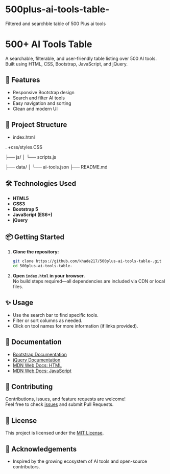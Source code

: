 # 500plus-ai-tools-table-
Filtered and searchble table of 500 Plus ai tools


# 500+ AI Tools Table

A searchable, filterable, and user-friendly table listing over 500 AI tools.  
Built using HTML, CSS, Bootstrap, JavaScript, and jQuery.


## 🚀 Features

- Responsive Bootstrap design
- Search and filter AI tools
- Easy navigation and sorting
- Clean and modern UI



## 📂 Project Structure


 + index.html 

. +css/styles.CSS

├── js/
│   └── scripts.js

├── data/
│   └── ai-tools.json
├── README.md




## 🛠️ Technologies Used

- **HTML5**
- **CSS3**
- **Bootstrap 5**
- **JavaScript (ES6+)**
- **jQuery**


## 📦 Getting Started

1. **Clone the repository:**

   ```bash
   git clone https://github.com/khade217/500plus-ai-tools-table-.git
   cd 500plus-ai-tools-table-
   ```

2. **Open `index.html` in your browser.**  
   No build steps required—all dependencies are included via CDN or local files.



## ✨ Usage

- Use the search bar to find specific tools.
- Filter or sort columns as needed.
- Click on tool names for more information (if links provided).



## 📑 Documentation

- [Bootstrap Documentation](https://getbootstrap.com/docs/)
- [jQuery Documentation](https://api.jquery.com/)
- [MDN Web Docs: HTML](https://developer.mozilla.org/en-US/docs/Web/HTML)
- [MDN Web Docs: JavaScript](https://developer.mozilla.org/en-US/docs/Web/JavaScript)



## 🤝 Contributing

Contributions, issues, and feature requests are welcome!  
Feel free to check [issues](https://github.com/khade217/500plus-ai-tools-table-/issues) and submit Pull Requests.



## 📄 License

This project is licensed under the [MIT License](LICENSE).


## 🙌 Acknowledgements

- Inspired by the growing ecosystem of AI tools and open-source contributors.




